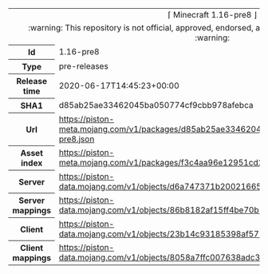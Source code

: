 <html><table>
<tr><td colspan="2" align="center"><img width="0" height="0"><br/>⌈ Minecraft 1.16-pre8 ⌋<br/><img width="0" height="0"></td></tr>
<tr><td colspan="2" align="center"><img width="0" height="0"><br/>
:warning: This repository is not official, approved, endorsed, associated or connected with Mojang :warning:
<br/><img width="0" height="0"></td></tr>
<tr><th>Id</th><td>1.16-pre8</td></tr>
<tr><th>Type</th><td>pre-releases</td></tr>
<tr><th>Release time</th><td>2020-06-17T14:45:23+00:00</td></tr>
<tr><th>SHA1</th><td>d85ab25ae33462045ba050774cf9cbb978afebca</td></tr>
<tr><th>Url</th><td><a href="https://piston-meta.mojang.com/v1/packages/d85ab25ae33462045ba050774cf9cbb978afebca/1.16-pre8.json">https://piston-meta.mojang.com/v1/packages/d85ab25ae33462045ba050774cf9cbb978afebca/1.16-pre8.json</a></td></tr>
<tr><th>Asset index</th><td><a href="https://piston-meta.mojang.com/v1/packages/f3c4aa96e12951cd2781b3e1c0e8ab82bf719cf2/1.16.json">https://piston-meta.mojang.com/v1/packages/f3c4aa96e12951cd2781b3e1c0e8ab82bf719cf2/1.16.json</a></td></tr>
<tr><th>Server</th><td><a href="https://piston-data.mojang.com/v1/objects/d6a747371b200216653be9b4140cd2862eddbb0e/server.jar">https://piston-data.mojang.com/v1/objects/d6a747371b200216653be9b4140cd2862eddbb0e/server.jar</a></td></tr>
<tr><th>Server mappings</th><td><a href="https://piston-data.mojang.com/v1/objects/86b8182af15ff4be70b1cfdbd493f5723939f068/server.txt">https://piston-data.mojang.com/v1/objects/86b8182af15ff4be70b1cfdbd493f5723939f068/server.txt</a></td></tr>
<tr><th>Client</th><td><a href="https://piston-data.mojang.com/v1/objects/23b14c93185398af577353c47af04248991b72b4/client.jar">https://piston-data.mojang.com/v1/objects/23b14c93185398af577353c47af04248991b72b4/client.jar</a></td></tr>
<tr><th>Client mappings</th><td><a href="https://piston-data.mojang.com/v1/objects/8058a7ffc007638adc30b116ce94773530eb300d/client.txt">https://piston-data.mojang.com/v1/objects/8058a7ffc007638adc30b116ce94773530eb300d/client.txt</a></td></tr>
</table></html>